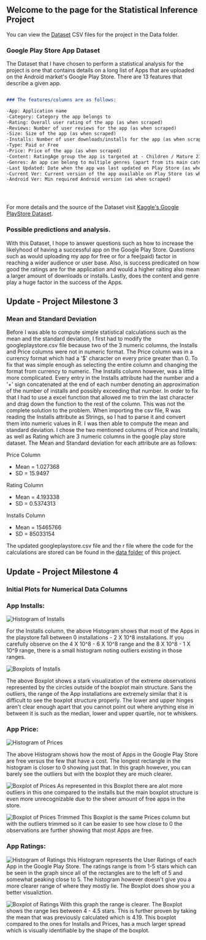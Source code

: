 ## Welcome to the page for the Statistical Inference Project

You can view the [Dataset](https://github.com/razcona/Statistical-Inference-Project/tree/master/Data) CSV files for the project in the Data folder.


### Google Play Store App Dataset

The Dataset that I have chosen to perform a statistical analysis for the project is one that contains details on a long list of Apps that are uploaded on the Android market's Google Play Store. There are 13 features that describe a given app.
```markdown

### The features/columns are as follows:

-App: Application name
-Category: Category the app belongs to
-Rating: Overall user rating of the app (as when scraped)
-Reviews: Number of user reviews for the app (as when scraped)
-Size: Size of the app (as when scraped)
-Installs: Number of user downloads/installs for the app (as when scraped)
-Type: Paid or Free
-Price: Price of the app (as when scraped)
-Content: RatingAge group the app is targeted at - Children / Mature 21+ / Adult
-Genres: An app can belong to multiple genres (apart from its main category). For eg, a musical family game will belong to Music, Game, Family genres.
-Last Updated: Date when the app was last updated on Play Store (as when scraped)
-Current Ver: Current version of the app available on Play Store (as when scraped)
-Android Ver: Min required Android version (as when scraped)





```

For more details and the source of the Dataset visit [Kaggle's Google PlayStore Dataset](https://www.kaggle.com/lava18/google-play-store-apps/home).

### Possible predictions and analysis.

With this Dataset, I hope to answer questions such as how to increase the likelyhood of having a successful app on the Google Play Store. Questions such as would uploading my app for free or for a fee(paid) factor in reaching a wider audience or user base. Also, is success predicated on how good the ratings are for the application and would a higher raiting also mean a larger amount of downloads or installs. Lastly, does the content and genre play a huge factor in the success of the Apps.

## Update - Project Milestone 3
### Mean and Standard Deviation

Before I was able to compute simple statistical calculations such as the mean and the standard deviation, I first had to modify the googleplaystore.csv file because two of the 3 numeric columns, the Installs and Price columns were not in numeric format. The Price column was in a currency format which had a '$' character on every price greater than 0. To fix that was simple enough as selecting the entire column and changing the format from currency to numeric. The Installs column however, was a little more complicated. Every entry in the Installs attribute had the number and a '+' sign concatenated at the end of each number denoting an approximation of the number of installs and possibly exceeding that number. In order to fix that I had to use a excel function that allowed me to trim the last character and drag down the function to the rest of the column. This was not the complete solution to the problem. When importing the csv file, R was reading the Installs attribute as Strings, so I had to parse it and convert them into numeric values in R. I was then able to compute the mean and standard deviation. I chose the two mentioned columns of Price and Installs, as well as Rating which are 3 numeric columns in the google play store dataset. The Mean and Standard deviation for each attribute are as follows:

Price Column
- Mean = 1.027368
- SD   = 15.9497

Rating Column
- Mean = 4.193338
- SD   = 0.5374313

Installs Column
- Mean = 15465766
- SD   = 85033154

The updated googleplaystore.csv file and the r file where the code for the calculations are stored can be found in the [data folder](https://github.com/razcona/Statistical-Inference-Project/tree/master/Data) of this project. 

## Update - Project Milestone 4
### Initial Plots for Numerical Data Columns

### App Installs:

![Histogram of Installs](https://github.com/razcona/Statistical-Inference-Project/tree/master/images/Installs_Histogram.png)

For the Installs column, the above Histogram shows that most of the Apps in the playstore fall between 0 installations - 2 X 10^8 installations. If you carefully observe on the 4 X 10^8 - 6 X 10^8 range and the 8 X 10^8 - 1 X 10^9 range, there is a small histogram noting outliers existing in those ranges. 

![Boxplots of Installs](https://github.com/razcona/Statistical-Inference-Project/tree/master/images/Installs_Boxplot.png)

The above Boxplot shows a stark visualization of the extreme observations represented by the circles outside of the boxplot main structure. Sans the outliers, the range of the App installations are extremely similar that it is difficult to see the boxplot structure properly. The lower and upper hinges aren't clear enough apart that you cannot point out where anything else in between it is such as the median, lower and upper quartile, nor te whiskers.

### App Price:

![Histogram of Prices](https://github.com/razcona/Statistical-Inference-Project/tree/master/images/Prices_Histogram.png)

The above Histogram shows how the most of Apps in the Google Play Store are free versus the few that have a cost. The longest rectangle in the histogram is closer to 0 showing just that. In this graph however, you can barely see the outliers but with the boxplot they are much clearer. 

![Boxplot of Prices](https://github.com/razcona/Statistical-Inference-Project/tree/master/images/Prices_Boxplots.png)
As represented in this Boxplot there are alot more outliers in this one compared to the installs but the main boxplot structure is even more unrecognizable due to the sheer amount of free apps in the store. 

![Boxplot of Prices Trimmed](https://github.com/razcona/Statistical-Inference-Project/tree/master/images/Prices_Boxplots_Trimmed.png)
This Boxplot is the same Prices column but with the outliers trimmed so it can be easier to see how close to 0 the observations are further showing that most Apps are free.

### App Ratings:

![Histogram of Ratings](https://github.com/razcona/Statistical-Inference-Project/tree/master/images/Rating_Histogram.png)
this Histogram represents the User Ratings of each App in the Google Play Store. The ratings range is from 1-5 stars which can be seen in the graph since all of the rectangles are to the left of 5 and somewhat peaking close to 5. The histogram however doesn't give you a more clearer range of where they mostly lie. The Boxplot does show you a better visualiztion.

![Boxplot of Ratings](https://github.com/razcona/Statistical-Inference-Project/tree/master/images/Rating_Boxplot.png)
With this graph the range is clearer. The Boxplot shows the range lies between 4 - 4.5 stars. This is further proven by taking the mean that was previously calculated which is 4.19. This boxplot compared to the ones for Installs and Prices, has a much larger spread which is visually identifiable by the shape of the boxplot. 

